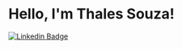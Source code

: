 

 

# Hello, I'm Thales Souza! 


[![Linkedin Badge](https://img.shields.io/badge/-LinkedIn-blue?style=flat-square&logo=Linkedin&logoColor=white&link=https://www.linkedin.com/in/thales-ssouza/)](https://www.linkedin.com/in/thales-ssouza/)

 


 



